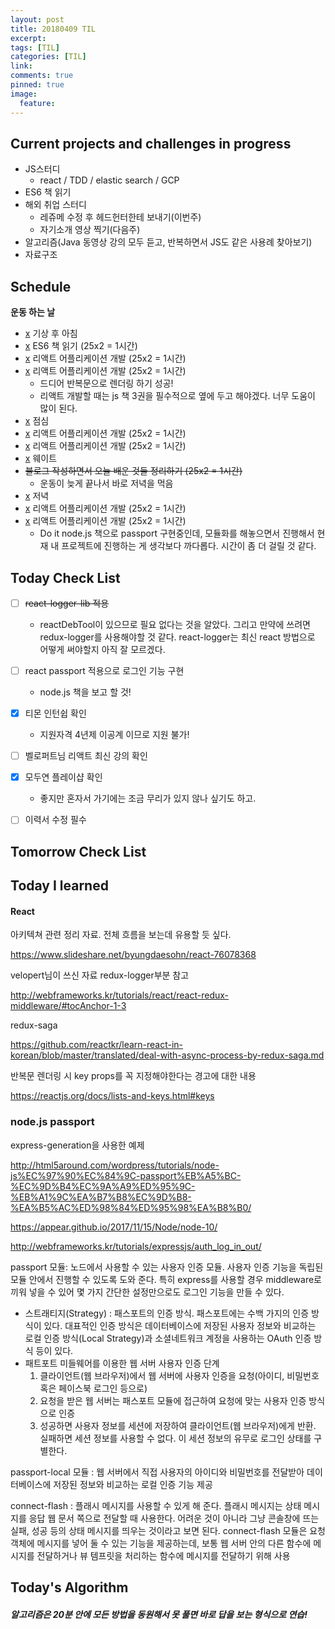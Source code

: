 ```yaml
---
layout: post
title: 20180409 TIL
excerpt: 
tags: [TIL]
categories: [TIL]
link:
comments: true
pinned: true
image:
  feature:
---
```


## Current projects and challenges in progress

- JS스터디
  - react / TDD / elastic search / GCP 
- ES6 책 읽기
- 해외 취업 스터디
  - 레쥬메 수정 후 헤드헌터한테 보내기(이번주)
  - 자기소개 영상 찍기(다음주)
- 알고리즘(Java 동영상 강의 모두 듣고, 반복하면서 JS도 같은 사용례 찾아보기)
- 자료구조

## Schedule

**운동 하는 날**

- [x](8:00~9:00) 기상 후 아침 
- [x](9:00~10:00) ES6 책 읽기  (25x2 = 1시간)
- [x](10:00~11:00) 리액트 어플리케이션 개발 (25x2 = 1시간)
- [x](11:00~12:00) 리액트 어플리케이션 개발 (25x2 = 1시간)
  - 드디어 반복문으로 렌더링 하기 성공!
  - 리액트 개발할 때는 js 책 3권을 필수적으로 옆에 두고 해야겠다. 너무 도움이 많이 된다.
- [x](12:00~13:00) 점심 
- [x](13:00~14:00) 리액트 어플리케이션 개발 (25x2 = 1시간)
- [x](14:00~15:00) 리액트 어플리케이션 개발 (25x2 = 1시간)
- [x](15:00~17:00) 웨이트
- [ ](17:00~18:00) ~~블로그 작성하면서 오늘 배운 것들 정리하기 (25x2 = 1시간)~~ 
  - 운동이 늦게 끝나서 바로 저녁을 먹음
- [x](18:00~19:20) 저녁 
- [x](19:00~20:00) 리액트 어플리케이션 개발 (25x2 = 1시간)
- [x](20:00~21:00) 리액트 어플리케이션 개발 (25x2 = 1시간)
  * Do it node.js 책으로 passport 구현중인데, 모듈화를 해놓으면서 진행해서 현재 내 프로젝트에 진행하는 게 생각보다 까다롭다. 시간이 좀 더 걸릴 것 같다.

## Today Check List

- [ ] ~~react-logger-lib 적용~~
  - reactDebTool이 있으므로 필요 없다는 것을 알았다. 그리고 만약에 쓰려면 redux-logger를 사용해야할 것 같다. react-logger는 최신 react 방법으로 어떻게 써야할지 아직 잘 모르겠다.


- [ ] react passport 적용으로 로그인 기능 구현
  - node.js 책을 보고 할 것!


- [x] 티몬 인턴쉽 확인
  * 지원자격 4년제 이공계 이므로 지원 불가!
- [ ] 벨로퍼트님 리액트 최신 강의 확인
- [x] 모두연 플레이샵 확인
  * 좋지만 혼자서 가기에는 조금 무리가 있지 않나 싶기도 하고.
- [ ] 이력서 수정 필수

## Tomorrow Check List



## Today I learned

#### React

아키텍쳐 관련 정리 자료. 전체 흐름을 보는데 유용할 듯 싶다.

https://www.slideshare.net/byungdaesohn/react-76078368

velopert님이 쓰신 자료 redux-logger부분 참고

http://webframeworks.kr/tutorials/react/react-redux-middleware/#tocAnchor-1-3

redux-saga

https://github.com/reactkr/learn-react-in-korean/blob/master/translated/deal-with-async-process-by-redux-saga.md



반복문 렌더링 시 key props를 꼭 지정해야한다는 경고에 대한 내용

https://reactjs.org/docs/lists-and-keys.html#keys



### node.js passport

express-generation을 사용한 예제

http://html5around.com/wordpress/tutorials/node-js%EC%97%90%EC%84%9C-passport%EB%A5%BC-%EC%9D%B4%EC%9A%A9%ED%95%9C-%EB%A1%9C%EA%B7%B8%EC%9D%B8-%EA%B5%AC%ED%98%84%ED%95%98%EA%B8%B0/



https://appear.github.io/2017/11/15/Node/node-10/



http://webframeworks.kr/tutorials/expressjs/auth_log_in_out/



passport 모듈: 노드에서 사용할 수 있는 사용자 인증 모듈. 사용자 인증 기능을 독립된 모듈 안에서 진행할 수 있도록 도와 준다. 특히 express를 사용할 경우 middleware로 끼워 넣을 수 있어 몇 가지 간단한 설정만으로도 로그인 기능을 만들 수 있다. 

* 스트래티지(Strategy) : 패스포트의 인증 방식. 패스포트에는 수백 가지의 인증 방식이 있다. 대표적인 인증 방식은 데이터베이스에 저장된 사용자 정보와 비교하는 로컬 인증 방식(Local Strategy)과 소셜네트워크 계정을 사용하는 OAuth 인증 방식 등이 있다.
* 패트포트 미들웨어를 이용한 웹 서버 사용자 인증 단계
  1. 클라이언트(웹 브라우저)에서 웹 서버에 사용자 인증을 요청(아이디, 비밀번호 혹은 페이스북 로그인 등으로)
  2. 요청을 받은 웹 서버는 패스포트 모듈에 접근하여 요청에 맞는 사용자 인증 방식으로 인증
  3. 성공하면 사용자 정보를 세션에 저장하여 클라이언트(웹 브라우저)에게 반환. 실패하면 세션 정보를 사용할 수 없다. 이 세션 정보의 유무로 로그인 상태를 구별한다.

passport-local 모듈 : 웹 서버에서 직접 사용자의 아이디와 비밀번호를 전달받아 데이터베이스에 저장된 정보와 비교하는 로컬 인증 기능 제공

connect-flash : 플래시 메시지를 사용할 수 있게 해 준다. 플래시 메시지는 상태 메시지를 응답 웹 문서 쪽으로 전달할 때 사용한다. 어려운 것이 아니라 그냥 콘솔창에 뜨는 실패, 성공 등의 상태 메시지를 띄우는 것이라고 보면 된다. connect-flash 모듈은 요청 객체에 메시지를 넣어 둘 수 있는 기능을 제공하는데, 보통 웹 서버 안의 다른 함수에 메시지를 전달하거나 뷰 템프릿을 처리하는 함수에 메시지를 전달하기 위해 사용





## Today's Algorithm

##### 알고리즘은 20분 안에 모든 방법을 동원해서 못 풀면 바로 답을 보는 형식으로 연습!